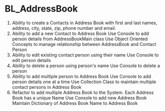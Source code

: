 # BL_AddressBook
1. Ability to create a Contacts in Address Book with first and last names, address, city, state, zip, phone number and email.
2. Ability to add a new Contact to Address Book
          Use Console to add person details from AddressBookMain class
          Use Object Oriented Concepts to manage relationship between AddressBook and Contact Person
3. Ability to edit existing contact person using their name
          Use Console to edit person details
4. Ability to delete a person using person's name
          Use Console to delete a person
5. Ability to add multiple person to Address Book
          Use Console to add person details one at a time
          Use Collection Class to maintain multiple contact persons in Address Book
6. Refactor to add multiple Address Book to the System.
          Each Address Book has a unique Name
          Use Console to add new Address Book
          Maintain Dictionary of Address Book Name to Address Book
